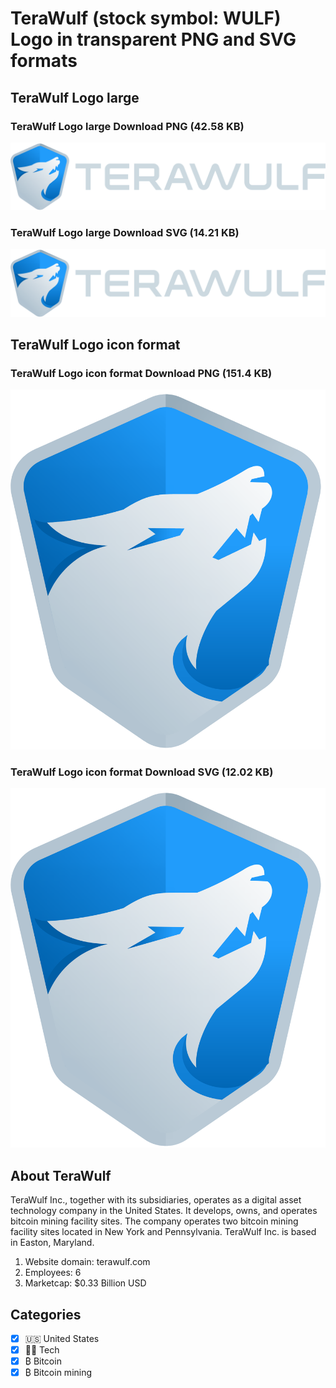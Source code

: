 # TeraWulf (stock symbol: WULF) Logo in transparent PNG and SVG formats

## TeraWulf Logo large

### TeraWulf Logo large Download PNG (42.58 KB)

![TeraWulf Logo large Download PNG (42.58 KB)](/img/orig/WULF_BIG-de22ddd4.png)

### TeraWulf Logo large Download SVG (14.21 KB)

![TeraWulf Logo large Download SVG (14.21 KB)](/img/orig/WULF_BIG-04515108.svg)

## TeraWulf Logo icon format

### TeraWulf Logo icon format Download PNG (151.4 KB)

![TeraWulf Logo icon format Download PNG (151.4 KB)](/img/orig/WULF-50bf093f.png)

### TeraWulf Logo icon format Download SVG (12.02 KB)

![TeraWulf Logo icon format Download SVG (12.02 KB)](/img/orig/WULF-263ad51f.svg)

## About TeraWulf

TeraWulf Inc., together with its subsidiaries, operates as a digital asset technology company in the United States. It develops, owns, and operates bitcoin mining facility sites. The company operates two bitcoin mining facility sites located in New York and Pennsylvania. TeraWulf Inc. is based in Easton, Maryland.

1. Website domain: terawulf.com
2. Employees: 6
3. Marketcap: $0.33 Billion USD


## Categories
- [x] 🇺🇸 United States
- [x] 👩‍💻 Tech
- [x] ₿ Bitcoin
- [x] ₿ Bitcoin mining
